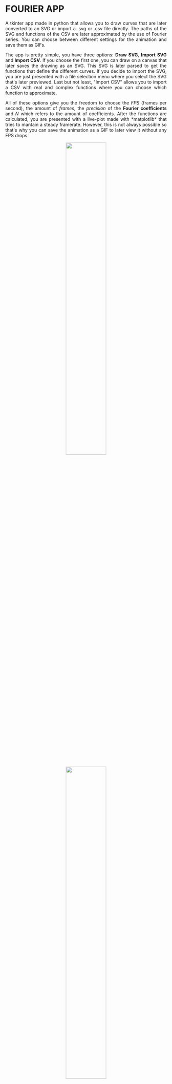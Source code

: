 # FOURIER APP
<p align="justify">A tkinter app made in python that allows you to draw curves that are later converted to an SVG or import a .svg or .csv file directly. The paths of the SVG and functions of the CSV are later approximated by the use of Fourier series. You can choose between different settings for the animation and save them as GIFs.</p>
<p align="justify">
The app is pretty simple, you have three options: <b>Draw SVG</b>, <b>Import SVG</b> and <b>Import CSV</b>. If you choose the first one, you can draw on a canvas that later saves the drawing as an SVG. This SVG is later parsed to get the functions that define the different curves. If you decide to import the SVG, you are just presented with a file selection menu where you select the SVG that's later previewed. Last but not least, "Import CSV" allows you to import a CSV with real and complex functions where you can choose which function to approximate.</p>
<p align="justify">
All of these options give you the freedom to choose the <i>FPS</i> (frames per second), the amount of <i>frames</i>, the <i>precision</i> of the <b>Fourier coefficients</b> and <i>N</i> which refers to the amount of coefficients. After the functions are calculated, you are presented with a live-plot made with *matplotlib* that tries to mantain a steady framerate. However, this is not always possible so that's why you can save the animation as a GIF to later view it without any FPS drops.
</p>
<p align="middle">
    <img src="gif/sigma.gif" width="50%"/>
    <img src="gif/music-note.gif" width="50%"/>
</p>
